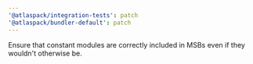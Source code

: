 ```yaml
---
'@atlaspack/integration-tests': patch
'@atlaspack/bundler-default': patch
---
```


Ensure that constant modules are correctly included in MSBs even if they wouldn't otherwise be.
